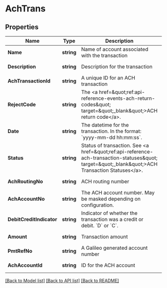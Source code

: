 # AchTrans

## Properties
Name | Type | Description | Notes
------------ | ------------- | ------------- | -------------
**Name** | **string** | Name of account associated with the transaction | [default to null]
**Description** | **string** | Description for the transaction | [default to null]
**AchTransactionId** | **string** | A unique ID for an ACH transaction | [default to null]
**RejectCode** | **string** | The &lt;a href&#x3D;\&quot;ref:api-reference-events-ach-return-codes\&quot; target&#x3D;\&quot;_blank\&quot;&gt;ACH return code&lt;/a&gt;. | [default to null]
**Date** | **string** | The datetime for the transaction. In the format: &#x60;yyyy-mm-dd hh:mm:ss&#x60;. | [default to null]
**Status** | **string** | Status of transaction. See &lt;a href&#x3D;\&quot;ref:api-reference-ach-transaction-statuses\&quot; target&#x3D;\&quot;_blank\&quot;&gt;ACH Transaction Statuses&lt;/a&gt;. | [default to null]
**AchRoutingNo** | **string** | ACH routing number | [default to null]
**AchAccountNo** | **string** | The ACH account number. May be masked depending on configuration. | [default to null]
**DebitCreditIndicator** | **string** | Indicator of whether the transaction was a credit or debit. &#x60;D&#x60; or &#x60;C&#x60;. | [default to null]
**Amount** | **string** | Transaction amount | [default to null]
**PmtRefNo** | **string** | A Galileo generated account number | [default to null]
**AchAccountId** | **string** | ID for the ACH account | [default to null]

[[Back to Model list]](../README.md#documentation-for-models) [[Back to API list]](../README.md#documentation-for-api-endpoints) [[Back to README]](../README.md)

